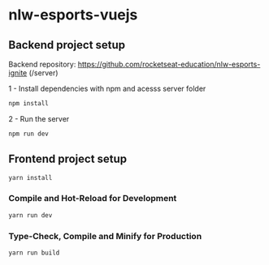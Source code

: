# nlw-esports-vuejs

## Backend project setup

Backend repository:
https://github.com/rocketseat-education/nlw-esports-ignite (/server)

1 - Install dependencies with npm and acesss server folder

```sh
npm install
```

2 - Run the server

```sh
npm run dev
```

## Frontend project setup

```sh
yarn install
```

### Compile and Hot-Reload for Development

```sh
yarn run dev
```

### Type-Check, Compile and Minify for Production

```sh
yarn run build
```
